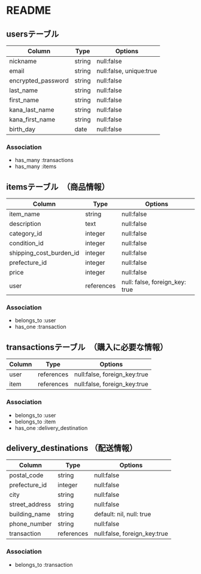 # README

## usersテーブル

| Column                 | Type             | Options                 |
| ---------------------- | ---------------- | ----------------------- |
| nickname               | string           | null:false              |
| email                  | string           | null:false, unique:true |
| encrypted_password     | string           | null:false              |
| last_name              | string           | null:false              |
| first_name             | string           | null:false              |
| kana_last_name         | string           | null:false              |
| kana_first_name        | string           | null:false              |
| birth_day              | date             | null:false              |

### Association
- has_many :transactions
- has_many :items


## itemsテーブル　（商品情報）

| Column                    | Type             | Options                 |
| ------------------------- | ---------------- | ----------------------- |
| item_name                 | string           | null:false              |
| description               | text             | null:false              |
| category_id               | integer          | null:false              |
| condition_id              | integer          | null:false              |
| shipping_cost_burden_id   | integer          | null:false              |
| prefecture_id             | integer          | null:false              |
| price                     | integer          | null:false              |
| user                      | references       | null: false, foreign_key: true |

### Association
- belongs_to :user
- has_one :transaction


## transactionsテーブル　（購入に必要な情報）
| Column                 | Type             | Options                 |
| ---------------------- | ---------------- | ----------------------- |
| user                   | references       | null:false, foreign_key:true |
| item                   | references       | null:false, foreign_key:true |

### Association
- belongs_to :user
- belongs_to :item
- has_one :delivery_destination



## delivery_destinations （配送情報）
| Column                 | Type             | Options                 |
| ---------------------- | ---------------- | ----------------------- |
| postal_code            | string           | null:false              |
| prefecture_id          | integer          | null:false              |
| city                   | string           | null:false              |
| street_address         | string           | null:false              |
| building_name          | string           | default: nil, null: true |
| phone_number           | string           | null:false              |
| transaction            | references       | null:false, foreign_key:true |

### Association
- belongs_to :transaction